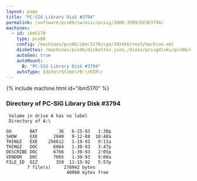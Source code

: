 ```yaml
---
layout: page
title: "PC-SIG Library Disk #3794"
permalink: /software/pcx86/sw/misc/pcsig/3000-3999/DISK3794/
machines:
  - id: ibm5170
    type: pcx86
    config: /machines/pcx86/ibm/5170/cga/1024kb/rev3/machine.xml
    diskettes: /machines/pcx86/diskettes.json,/disks/pcsigdisks/pcx86/diskettes.json
    autoGen: true
    autoMount:
      B: "PC-SIG Library Disk #3794"
    autoType: $date\r$time\rB:\rDIR\r
---
```


{% include machine.html id="ibm5170" %}

### Directory of PC-SIG Library Disk #3794

     Volume in drive A has no label
     Directory of A:\

    GO       BAT        36   6-15-93   1:30p
    SHOW     EXE      2040   9-12-88  10:48a
    THINGZ   EXE    256612   1-19-93   9:11a
    THINGZ   DOC      6064   1-30-93   3:47p
    DESCRIBE DOC      6766   1-30-93   2:05p
    VENDOR   DOC      7065   1-30-93   9:08a
    FILE_ID  DIZ       359  11-15-92   5:57p
            7 file(s)     278942 bytes
                           40960 bytes free

